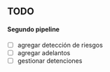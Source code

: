 ## TODO

#### Segundo pipeline 

*[ ] agregar detección de riesgos
*[ ] agregar adelantos
*[ ] gestionar detenciones
